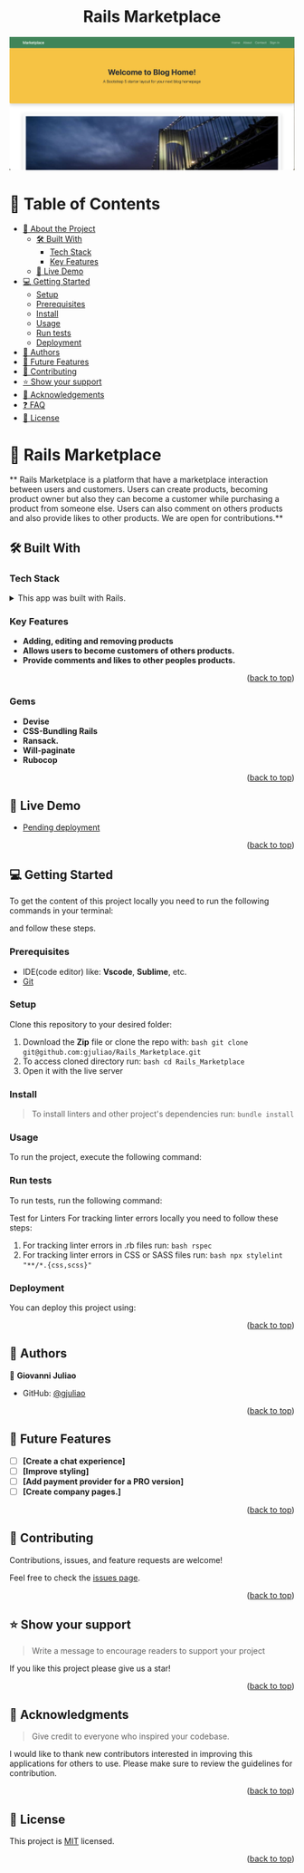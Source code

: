 <a name="readme-top"></a>

<div align="center">

<h1>Rails Marketplace</h1>

![Home Image](./app/assets/images/home_rails_marketplace.png)

</div>

<!-- TABLE OF CONTENTS -->

# 📗 Table of Contents

- [📖 About the Project](#about-project)
  - [🛠 Built With](#built-with)
    - [Tech Stack](#tech-stack)
    - [Key Features](#key-features)
  - [🚀 Live Demo](#live-demo)
- [💻 Getting Started](#getting-started)
  - [Setup](#setup)
  - [Prerequisites](#prerequisites)
  - [Install](#install)
  - [Usage](#usage)
  - [Run tests](#run-tests)
  - [Deployment](#triangular_flag_on_post-deployment)
- [👥 Authors](#authors)
- [🔭 Future Features](#future-features)
- [🤝 Contributing](#contributing)
- [⭐️ Show your support](#support)
- [🙏 Acknowledgements](#acknowledgements)
- [❓ FAQ](#faq)
- [📝 License](#license)

<!-- PROJECT DESCRIPTION -->

# 📖 Rails Marketplace <a name="about-project"></a>

** Rails Marketplace is a platform that have a marketplace interaction between users and customers.  Users can create products, becoming product owner but also they can become a customer while purchasing a product from someone else.  Users can also comment on others products and also provide likes to other products.  We are open for contributions.**

## 🛠 Built With <a name="built-with"></a>

### Tech Stack <a name="tech-stack"></a>

 <details>

  <summary>This app was built with Rails.</summary>
  <ul>
    <li><a href="https://reactjs.org/">Ruby 3.2.2</a></li>
    <li><a href="https://reactjs.org/">Rails 7.1.3.2</a></li>
    <li><a href="https://reactjs.org/">Bootsrap</a></li>
    <li><a href="https://reactjs.org/">Hotwire</a></li>
  </ul>
</details>

<!-- Features -->

### Key Features <a name="key-features"></a>

- **Adding, editing and removing products**
- **Allows users to become customers of others products.**
- **Provide comments and likes to other peoples products.**

<p align="right">(<a href="#readme-top">back to top</a>)</p>

### Gems <a name="key-features"></a>

- **Devise**
- **CSS-Bundling Rails**
- **Ransack.**
- **Will-paginate**
- **Rubocop**

<p align="right">(<a href="#readme-top">back to top</a>)</p>

<!-- LIVE DEMO -->

## 🚀 Live Demo <a name="live-demo"></a>

- [Pending deployment](https://pending-deployment.com/)

<p align="right">(<a href="#readme-top">back to top</a>)</p>

<!-- GETTING STARTED -->

## 💻 Getting Started <a name="getting-started"></a>

To get the content of this project locally you need to run the following commands in your terminal:

and follow these steps.

### Prerequisites

- IDE(code editor) like: **Vscode**, **Sublime**, etc.
- [Git](https://www.linode.com/docs/guides/how-to-install-git-on-linux-mac-and-windows/)

### Setup

Clone this repository to your desired folder:

1. Download the **Zip** file or clone the repo with:
   `bash git clone git@github.com:gjuliao/Rails_Marketplace.git`
2. To access cloned directory run:
   `bash cd Rails_Marketplace`
3. Open it with the live server

### Install

> To install linters and other project's dependencies run:
> `bundle install `

### Usage

To run the project, execute the following command:

### Run tests

To run tests, run the following command:

Test for Linters For tracking linter errors locally you need to follow these steps:

1. For tracking linter errors in .rb files run:
   `bash rspec `
2. For tracking linter errors in CSS or SASS files run:
   `bash npx stylelint "**/*.{css,scss}" `

### Deployment

You can deploy this project using:

<p align="right">(<a href="#readme-top">back to top</a>)</p>

<!-- AUTHORS -->

## 👥 Authors <a name="authors"></a>
👤 **Giovanni Juliao**

- GitHub: [@gjuliao](https://github.com/gjuliao)

<p align="right">(<a href="#readme-top">back to top</a>)</p>

<!-- FUTURE FEATURES -->

## 🔭 Future Features <a name="future-features"></a>

- [ ] **[Create a chat experience]**
- [ ] **[Improve styling]**
- [ ] **[Add payment provider for a PRO version]**
- [ ] **[Create company pages.]**

<p align="right">(<a href="#readme-top">back to top</a>)</p>

<!-- CONTRIBUTING -->

## 🤝 Contributing <a name="contributing"></a>

Contributions, issues, and feature requests are welcome!

Feel free to check the [issues page]([../../issues/](https://github.com/gjuliao/Rails_Marketplace/issues)).

<p align="right">(<a href="#readme-top">back to top</a>)</p>

<!-- SUPPORT -->

## ⭐️ Show your support <a name="support"></a>

> Write a message to encourage readers to support your project

If you like this project please give us a star!

<p align="right">(<a href="#readme-top">back to top</a>)</p>

<!-- ACKNOWLEDGEMENTS -->

## 🙏 Acknowledgments <a name="acknowledgements"></a>

> Give credit to everyone who inspired your codebase.

I would like to thank new contributors interested in improving this applications for others to use. Please make sure to review the guidelines for contribution.


<p align="right">(<a href="#readme-top">back to top</a>)</p>

<!-- LICENSE -->

## 📝 License <a name="license"></a>

This project is [MIT](./MIT.md) licensed.

<p align="right">(<a href="#readme-top">back to top</a>)</p>
